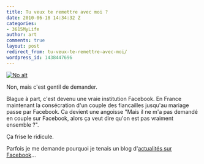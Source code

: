 ```yaml
---
title: Tu veux te remettre avec moi ?
date: 2010-06-18 14:34:32 Z
categories:
- 3615MyLife
author: art
comments: true
layout: post
redirect_from: tu-veux-te-remettre-avec-moi/
wordpress_id: 1438447696
---
```


<a href="https://static.irz.fr/2010/06/relationship-request-bouclette.png"><img alt="No alt" data-src="https://static.irz.fr/2010/06/relationship-request-bouclette.png" src="https://static.irz.fr/thumb.php?size=<100&crop=0&src=https://static.irz.fr/2010/06/relationship-request-bouclette.png" /></a>

Non, mais c'est gentil de demander.

Blague à part, c'est devenu une vraie institution Facebook. En France maintenant la consécration d'un couple des fiancailles jusqu'au mariage passe par Facebook. Ca devient une angoisse "Mais il ne m'a pas demandé en couple sur Facebook, alors ça veut dire qu'on est pas vraiment ensemble ?".

Ça frise le ridicule.

Parfois je me demande pourquoi je tenais un blog d'[actualités sur Facebook](http://fbn.irz.fr/)...

